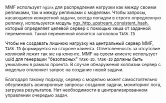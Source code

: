 MMF использует `nginx` для распредления нагрузки как между своими репликами, так и между репликами 
с моделями. Чтобы запросы, касающиеся конкретной задачи, всегда попадли в строго опредленную реплику,
используется модуль [ngx_http_upstream_consistent_hash](https://www.nginx.com/nginx-wiki/build/dirhtml/modules/consistent_hash/), который определяет целевой сервер с помощью хеша от 
заданной переменной. Такой переменной является заголовок `TASK-ID`


Чтобы не создавать лишнюю нагрузку на центральный сервер MMF, `TASK-ID` формируется на стороне клиента. Ответсвенность 
за отсутсвие коллизий лежит так же на клиенте. MMF на своем клиенте использует uuid для генерации "безопасных" `TASK-ID`.
`TASK-ID` должны быть уникальны в рамках проекта. В случае обнаружения коллизии сервер с моделью отклоняет 
запрос на создание новой задачи.

Благодаря такому подходу, сервер с моделью может самостоятельно обсулижвать асинхронные запросы: создание задачи, 
мониторинг лога, загрузка результатов. Нет необходимости в централизированном управлении очередью задач. 